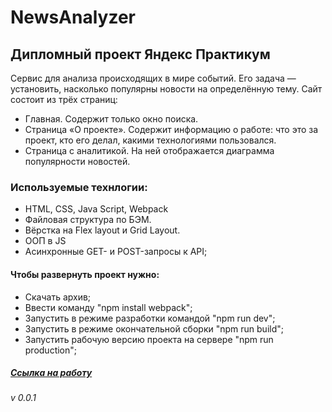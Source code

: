 # NewsAnalyzer
## Дипломный проект Яндекс Практикум 
Сервис для анализа происходящих в мире событий. Его задача — установить, насколько популярны новости на определённую тему.
Сайт состоит из трёх страниц:
* Главная. Содержит только окно поиска. 
* Страница «О проекте». Содержит информацию о работе: что это за проект, кто его делал, какими технологиями пользовался.
* Страница с аналитикой. На ней отображается диаграмма популярности новостей.
### Используемые технлогии: 
* HTML, CSS, Java Script, Webpack 
* Файловая структура по БЭМ. 
* Вёрстка на Flex layout и Grid Layout.
* ООП в JS
* Асинхронные GET- и POST-запросы к API;
#### Чтобы развернуть проект нужно: 
* Скачать архив;
* Ввести команду "npm install webpack";
* Запустить в режиме разработки командой "npm run dev";
* Запустить в режиме окончательной сборки "npm run build";
* Запустить рабочую версию проекта на сервере "npm run production";
##### [Ссылка на работу](https://rim1sta.github.io/news-analyzer/)
###### v 0.0.1
